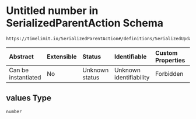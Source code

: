 # Untitled number in SerializedParentAction Schema

```txt
https://timelimit.io/SerializedParentAction#/definitions/SerializedUpdateCategoryFlagsAction/properties/values
```

| Abstract            | Extensible | Status         | Identifiable            | Custom Properties | Additional Properties | Access Restrictions | Defined In                                                                                        |
| :------------------ | :--------- | :------------- | :---------------------- | :---------------- | :-------------------- | :------------------ | :------------------------------------------------------------------------------------------------ |
| Can be instantiated | No         | Unknown status | Unknown identifiability | Forbidden         | Allowed               | none                | [SerializedParentAction.schema.json\*](SerializedParentAction.schema.json "open original schema") |

## values Type

`number`
